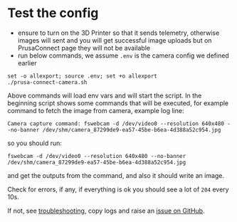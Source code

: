# Test the config

- ensure to turn on the 3D Printer so that it sends telemetry, otherwise images
  will sent and you will get successful image uploads but on PrusaConnect page
  they will not be available
- run below commands, we assume `.env` is the camera config we defined earlier

```shell
set -o allexport; source .env; set +o allexport
./prusa-connect-camera.sh
```

Above commands will load env vars and will start the script.
In the beginning script shows some commands that will be executed, for example
command to fetch the image from camera, example log line:

<!-- markdownlint-disable line_length -->
```text
Camera capture command: fswebcam -d /dev/video0 --resolution 640x480 --no-banner /dev/shm/camera_87299de9-ea57-45be-b6ea-4d388a52c954.jpg
```

so you should run:

```shell
fswebcam -d /dev/video0 --resolution 640x480 --no-banner /dev/shm/camera_87299de9-ea57-45be-b6ea-4d388a52c954.jpg
```

<!-- markdownlint-enable line_length -->

and get the outputs from the command, and also it should write an image.

Check for errors, if any, if everything is ok you should see a lot of `204`
every 10s.

If not, see [troubleshooting](./troubleshooting.md), copy logs
and raise an [issue on GitHub](https://github.com/nvtkaszpir/prusa-connect-camera-script/issues?q=is%3Aissue+is%3Aopen+sort%3Aupdated-desc).
